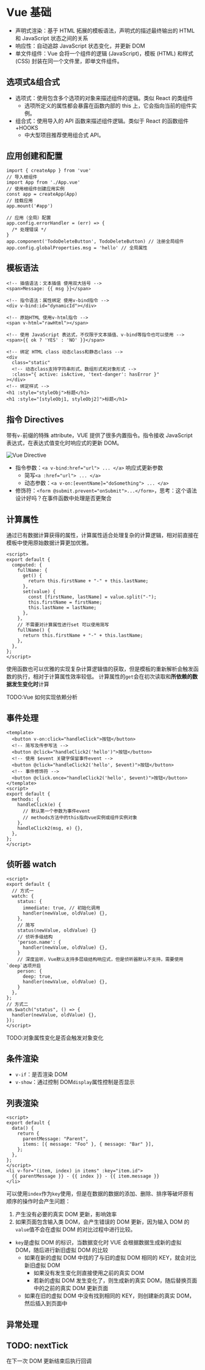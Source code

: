 # Vue 基础

- 声明式渲染：基于 HTML 拓展的模板语法，声明式的描述最终输出的 HTML 和 JavaScript 状态之间的关系
- 响应性：自动追踪 JavaScript 状态变化，并更新 DOM
- 单文件组件：Vue 会将一个组件的逻辑 (JavaScript)，模板 (HTML) 和样式 (CSS) 封装在同一个文件里，即单文件组件。

## 选项式&组合式

- 选项式：使用包含多个选项的对象来描述组件的逻辑。类似 React 的类组件
  - 选项所定义的属性都会暴露在函数内部的 this 上，它会指向当前的组件实例。
- 组合式：使用导入的 API 函数来描述组件逻辑。类似于 React 的函数组件+HOOKS
  - 中大型项目推荐使用组合式 API。

## 应用创建和配置

```JS
import { createApp } from 'vue'
// 导入根组件
import App from './App.vue'
// 使用根组件创建应用实例
const app = createApp(App)
// 挂载应用
app.mount('#app')

// 应用（全局）配置
app.config.errorHandler = (err) => {
  /* 处理错误 */
}
app.component('TodoDeleteButton', TodoDeleteButton) // 注册全局组件
app.config.globalProperties.msg = 'hello' // 全局属性
```

## 模板语法

```Vue
<!-- 插值语法：文本插值 使用双大括号 -->
<span>Message: {{ msg }}</span>

<!-- 指令语法：属性绑定 使用v-bind指令 -->
<div v-bind:id="dynamicId"></div>

<!-- 原始HTML 使用v-html指令 -->
<span v-html="rawHtml"></span>

<!-- 使用 JavaScript 表达式，不仅限于文本插值、v-bind等指令也可以使用 -->
<span>{{ ok ? 'YES' : 'NO' }}</span>

<!-- 绑定 HTML class 动态class和静态class -->
<div
  class="static"
  <!-- 动态class支持字符串形式、数组形式和对象形式 -->
  :class="{ active: isActive, 'text-danger': hasError }"
></div>
<!-- 绑定样式 -->
<h1 :style="styleObj">标题</h1>
<h1 :style="[styleObj1, styleObj2]">标题</h1>
```

## 指令 Directives

带有`v-`前缀的特殊 attribute，VUE 提供了很多内置指令。指令接收 JavaScript 表达式，在表达式值变化时响应式的更新 DOM。

![Vue Directive](../assets/images/vue/directive.png)

- 指令参数：`<a v-bind:href="url"> ... </a>` 响应式更新参数
  - 简写`<a :href="url"> ... </a>`
  - 动态参数：`<a v-on:[eventName]="doSomething"> ... </a>`
- 修饰符：`<form @submit.prevent="onSubmit">...</form>`，思考：这个语法设计好吗？在事件函数中处理是否更聚合

## 计算属性

通过已有数据计算获得的属性，计算属性适合处理复杂的计算逻辑，相对前直接在模板中使用原始数据计算更加优雅。

```vue
<script>
export default {
  computed: {
    fullName: {
      get() {
        return this.firstName + "-" + this.lastName;
      },
      set(value) {
        const [firstName, lastName] = value.split("-");
        this.firstName = firstName;
        this.lastName = lastName;
      },
    },
    // 不需要对计算属性进行set 可以使用简写
    fullName() {
      return this.firstName + "-" + this.lastName;
    },
  },
};
</script>
```

使用函数也可以优雅的实现复杂计算逻辑值的获取，但是模板的重新解析会触发函数的执行，相对于计算属性效率较低。
计算属性的`get`会在初次读取和**所依赖的数据发生变化时**计算

TODO:Vue 如何实现依赖分析

## 事件处理

```vue
<template>
  <button v-on:click="handleClick">按钮</button>
  <!-- 简写及传参写法 -->
  <button @click="handleClick2('hello')">按钮</button>
  <!-- 使用 $event 关键字保留事件event -->
  <button @click="handleClick2('hello', $event)">按钮</button>
  <!-- 事件修饰符 -->
  <button @click.once="handleClick2('hello', $event)">按钮</button>
</template>
<script>
export default {
  methods: {
    handleClick(e) {
      // 默认第一个参数为事件event
      // methods方法中的this指向vue实例或组件实例对象
    },
    handleClick2(msg, e) {},
  },
};
</script>
```

## 侦听器 watch

```vue
<script>
export default {
  // 方式一
  watch: {
    status: {
      immediate: true, // 初始化调用
      handler(newValue, oldValue) {},
    },
    // 简写
    status(newValue, oldValue) {}
    // 侦听多级结构
    'person.name': {
      handler(newValue, oldValue) {},
    }
    // 深度监听，Vue默认支持多层级结构响应式，但是侦听器默认不支持，需要使用`deep`选项开启
    person: {
      deep: true,
      handler(newValue, oldValue) {},
    }
  },
};
// 方式二
vm.$watch("status", () => {
  handler(newValue, oldValue) {},
});
</script>
```

TODO:对象属性变化是否会触发对象变化

## 条件渲染

- `v-if`：是否渲染 DOM
- `v-show`：通过控制 DOM`display`属性控制是否显示

## 列表渲染

```vue
<script>
export default {
  data() {
    return {
      parentMessage: "Parent",
      items: [{ message: "Foo" }, { message: "Bar" }],
    };
  },
};
</script>
<li v-for="(item, index) in items" :key="item.id">
  {{ parentMessage }} - {{ index }} - {{ item.message }}
</li>
```

可以使用`index`作为`key`使用，但是在数据的数据的添加、删除、排序等破坏原有顺序的操作时会产生问题：

1. 产生没有必要的真实 DOM 更新，影响效率
2. 如果页面包含输入类 DOM，会产生错误的 DOM 更新，因为输入 DOM 的`value`值不会在虚拟 DOM 的对比过程中进行比较。

- `key`是虚拟 DOM 的标识，当数据变化时 VUE 会根据数据生成新的虚拟 DOM，随后进行新旧虚拟 DOM 的比较
  - 如果在新的虚拟 DOM 中找的了与旧的虚拟 DOM 相同的 KEY，就会对比新旧虚拟 DOM
    - 如果没有发生变化则直接使用之前的真实 DOM
    - 若新的虚拟 DOM 发生变化了，则生成新的真实 DOM，随后替换页面中的之前的真实 DOM 更新页面
  - 如果在旧的虚拟 DOM 中没有找到相同的 KEY，则创建新的真实 DOM，然后插入到页面中

## 异常处理

## TODO: nextTick

在下一次 DOM 更新结束后执行回调
